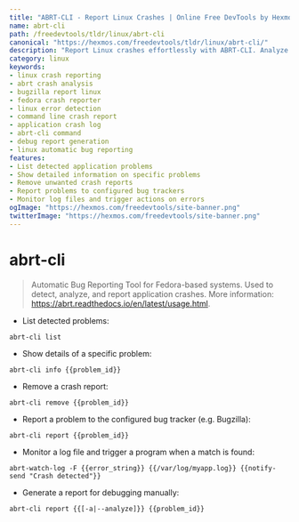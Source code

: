 ```yaml
---
title: "ABRT-CLI - Report Linux Crashes | Online Free DevTools by Hexmos"
name: abrt-cli
path: /freedevtools/tldr/linux/abrt-cli
canonical: "https://hexmos.com/freedevtools/tldr/linux/abrt-cli/"
description: "Report Linux crashes effortlessly with ABRT-CLI. Analyze crash reports and submit them to bug trackers. Free online tool, no registration required."
category: linux
keywords:
- linux crash reporting
- abrt crash analysis
- bugzilla report linux
- fedora crash reporter
- linux error detection
- command line crash report
- application crash log
- abrt-cli command
- debug report generation
- linux automatic bug reporting
features:
- List detected application problems
- Show detailed information on specific problems
- Remove unwanted crash reports
- Report problems to configured bug trackers
- Monitor log files and trigger actions on errors
ogImage: "https://hexmos.com/freedevtools/site-banner.png"
twitterImage: "https://hexmos.com/freedevtools/site-banner.png"
---
```


# abrt-cli

> Automatic Bug Reporting Tool for Fedora-based systems.
> Used to detect, analyze, and report application crashes.
> More information: <https://abrt.readthedocs.io/en/latest/usage.html>.

- List detected problems:

`abrt-cli list`

- Show details of a specific problem:

`abrt-cli info {{problem_id}}`

- Remove a crash report:

`abrt-cli remove {{problem_id}}`

- Report a problem to the configured bug tracker (e.g. Bugzilla):

`abrt-cli report {{problem_id}}`

- Monitor a log file and trigger a program when a match is found:

`abrt-watch-log -F {{error_string}} {{/var/log/myapp.log}} {{notify-send "Crash detected"}}`

- Generate a report for debugging manually:

`abrt-cli report {{[-a|--analyze]}} {{problem_id}}`
